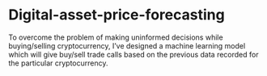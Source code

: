 # Digital-asset-price-forecasting
To overcome the problem of making uninformed decisions while buying/selling cryptocurrency, I’ve designed a machine learning model which will give buy/sell trade calls based on the previous data recorded for the particular cryptocurrency. 
